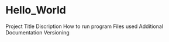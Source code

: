 # Hello_World
Project Title
Discription
How to run program
Files used
Additional Documentation
Versioning
